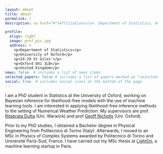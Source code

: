 ```yaml
---
layout: about
title: about
permalink: /
description: <a href="#">Affiliations</a>. Department of Statistics, University of Oxford

profile:
  align: right
  image: prof_pic.jpg
  address: >
    <p>Department of Statistics</p>
    <p>University of Oxford</p>
    <p>24-29 St Giles'</p>
    <p>Oxford OX1 3LB</p>
    <p>United Kingdom</p>
news: false  # includes a list of news items
selected_papers: false # includes a list of papers marked as "selected={true}"
social: true  # includes social icons at the bottom of the page
---
```



I am a PhD student in Statistics at the University of Oxford, working on Bayesian inference for likelihood-free models with the use of machine learning tools. I am interested in applying likelihood-free inference methods to the setting of Numerical Weather Prediction. My supervisors are prof. [Ritabrata Dutta](https://warwick.ac.uk/fac/sci/statistics/staff/academic-research/dutta/) (Uni. Warwick) and prof [Geoff Nicholls](https://www.stats.ox.ac.uk/all-people/geoff-nicholls/) (Uni. Oxford).

Prior to my PhD studies, I obtained a Bachelor degree in Physical Engineering from Politecnico di Torino (Italy). Afterwards, I moved to an MSc in Physics of Complex Systems awarded by Politecnico di Torino and Université Paris-Sud, France. I have carried out my MSc thesis at [LightOn](https://lighton.ai/), a machine learning startup in Paris.
